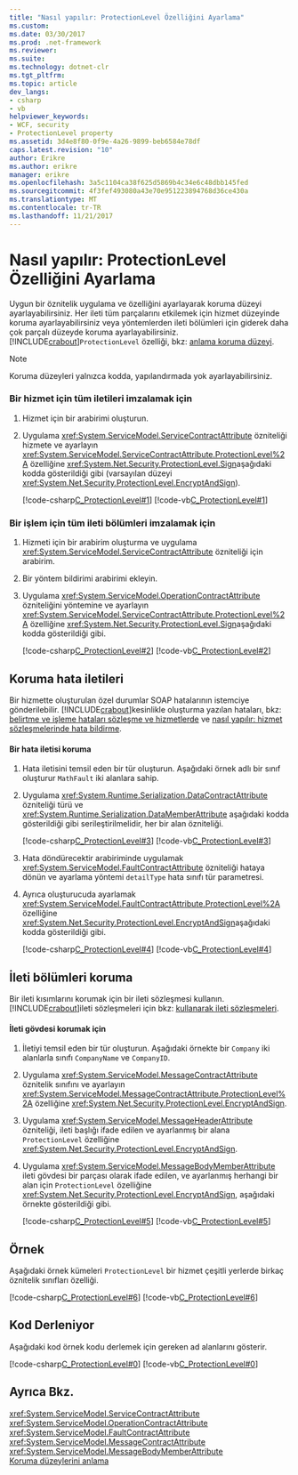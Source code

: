 ```yaml
---
title: "Nasıl yapılır: ProtectionLevel Özelliğini Ayarlama"
ms.custom: 
ms.date: 03/30/2017
ms.prod: .net-framework
ms.reviewer: 
ms.suite: 
ms.technology: dotnet-clr
ms.tgt_pltfrm: 
ms.topic: article
dev_langs:
- csharp
- vb
helpviewer_keywords:
- WCF, security
- ProtectionLevel property
ms.assetid: 3d4e8f80-0f9e-4a26-9899-beb6584e78df
caps.latest.revision: "10"
author: Erikre
ms.author: erikre
manager: erikre
ms.openlocfilehash: 3a5c1104ca38f625d5869b4c34e6c48dbb145fed
ms.sourcegitcommit: 4f3fef493080a43e70e951223894768d36ce430a
ms.translationtype: MT
ms.contentlocale: tr-TR
ms.lasthandoff: 11/21/2017
---
```

# <a name="how-to-set-the-protectionlevel-property"></a>Nasıl yapılır: ProtectionLevel Özelliğini Ayarlama
Uygun bir öznitelik uygulama ve özelliğini ayarlayarak koruma düzeyi ayarlayabilirsiniz. Her ileti tüm parçalarını etkilemek için hizmet düzeyinde koruma ayarlayabilirsiniz veya yöntemlerden ileti bölümleri için giderek daha çok parçalı düzeyde koruma ayarlayabilirsiniz. [!INCLUDE[crabout](../../../includes/crabout-md.md)]`ProtectionLevel` özelliği, bkz: [anlama koruma düzeyi](../../../docs/framework/wcf/understanding-protection-level.md).  
  
> [!NOTE]
>  Koruma düzeyleri yalnızca kodda, yapılandırmada yok ayarlayabilirsiniz.  
  
### <a name="to-sign-all-messages-for-a-service"></a>Bir hizmet için tüm iletileri imzalamak için  
  
1.  Hizmet için bir arabirimi oluşturun.  
  
2.  Uygulama <xref:System.ServiceModel.ServiceContractAttribute> özniteliği hizmete ve ayarlayın <xref:System.ServiceModel.ServiceContractAttribute.ProtectionLevel%2A> özelliğine <xref:System.Net.Security.ProtectionLevel.Sign>aşağıdaki kodda gösterildiği gibi (varsayılan düzeyi <xref:System.Net.Security.ProtectionLevel.EncryptAndSign>).  
  
     [!code-csharp[C_ProtectionLevel#1](../../../samples/snippets/csharp/VS_Snippets_CFX/c_protectionlevel/cs/source.cs#1)]
     [!code-vb[C_ProtectionLevel#1](../../../samples/snippets/visualbasic/VS_Snippets_CFX/c_protectionlevel/vb/source.vb#1)]  
  
### <a name="to-sign-all-message-parts-for-an-operation"></a>Bir işlem için tüm ileti bölümleri imzalamak için  
  
1.  Hizmeti için bir arabirim oluşturma ve uygulama <xref:System.ServiceModel.ServiceContractAttribute> özniteliği için arabirim.  
  
2.  Bir yöntem bildirimi arabirimi ekleyin.  
  
3.  Uygulama <xref:System.ServiceModel.OperationContractAttribute> özniteliğini yöntemine ve ayarlayın <xref:System.ServiceModel.ServiceContractAttribute.ProtectionLevel%2A> özelliğine <xref:System.Net.Security.ProtectionLevel.Sign>aşağıdaki kodda gösterildiği gibi.  
  
     [!code-csharp[C_ProtectionLevel#2](../../../samples/snippets/csharp/VS_Snippets_CFX/c_protectionlevel/cs/source.cs#2)]
     [!code-vb[C_ProtectionLevel#2](../../../samples/snippets/visualbasic/VS_Snippets_CFX/c_protectionlevel/vb/source.vb#2)]  
  
## <a name="protecting-fault-messages"></a>Koruma hata iletileri  
 Bir hizmette oluşturulan özel durumlar SOAP hatalarının istemciye gönderilebilir. [!INCLUDE[crabout](../../../includes/crabout-md.md)]kesinlikle oluşturma yazılan hataları, bkz: [belirtme ve işleme hataları sözleşme ve hizmetlerde](../../../docs/framework/wcf/specifying-and-handling-faults-in-contracts-and-services.md) ve [nasıl yapılır: hizmet sözleşmelerinde hata bildirme](../../../docs/framework/wcf/how-to-declare-faults-in-service-contracts.md).  
  
#### <a name="to-protect-a-fault-message"></a>Bir hata iletisi koruma  
  
1.  Hata iletisini temsil eden bir tür oluşturun. Aşağıdaki örnek adlı bir sınıf oluşturur `MathFault` iki alanlara sahip.  
  
2.  Uygulama <xref:System.Runtime.Serialization.DataContractAttribute> özniteliği türü ve <xref:System.Runtime.Serialization.DataMemberAttribute> aşağıdaki kodda gösterildiği gibi serileştirilmelidir, her bir alan özniteliği.  
  
     [!code-csharp[C_ProtectionLevel#3](../../../samples/snippets/csharp/VS_Snippets_CFX/c_protectionlevel/cs/source.cs#3)]
     [!code-vb[C_ProtectionLevel#3](../../../samples/snippets/visualbasic/VS_Snippets_CFX/c_protectionlevel/vb/source.vb#3)]  
  
3.  Hata döndürecektir arabiriminde uygulamak <xref:System.ServiceModel.FaultContractAttribute> özniteliği hataya dönün ve ayarlama yöntemi `detailType` hata sınıfı tür parametresi.  
  
4.  Ayrıca oluşturucuda ayarlamak <xref:System.ServiceModel.FaultContractAttribute.ProtectionLevel%2A> özelliğine <xref:System.Net.Security.ProtectionLevel.EncryptAndSign>aşağıdaki kodda gösterildiği gibi.  
  
     [!code-csharp[C_ProtectionLevel#4](../../../samples/snippets/csharp/VS_Snippets_CFX/c_protectionlevel/cs/source.cs#4)]
     [!code-vb[C_ProtectionLevel#4](../../../samples/snippets/visualbasic/VS_Snippets_CFX/c_protectionlevel/vb/source.vb#4)]  
  
## <a name="protecting-message-parts"></a>İleti bölümleri koruma  
 Bir ileti kısımlarını korumak için bir ileti sözleşmesi kullanın. [!INCLUDE[crabout](../../../includes/crabout-md.md)]ileti sözleşmeleri için bkz: [kullanarak ileti sözleşmeleri](../../../docs/framework/wcf/feature-details/using-message-contracts.md).  
  
#### <a name="to-protect-a-message-body"></a>İleti gövdesi korumak için  
  
1.  İletiyi temsil eden bir tür oluşturun. Aşağıdaki örnekte bir `Company` iki alanlarla sınıfı `CompanyName` ve `CompanyID`.  
  
2.  Uygulama <xref:System.ServiceModel.MessageContractAttribute> öznitelik sınıfını ve ayarlayın <xref:System.ServiceModel.MessageContractAttribute.ProtectionLevel%2A> özelliğine <xref:System.Net.Security.ProtectionLevel.EncryptAndSign>.  
  
3.  Uygulama <xref:System.ServiceModel.MessageHeaderAttribute> özniteliği, ileti başlığı ifade edilen ve ayarlanmış bir alana `ProtectionLevel` özelliğine <xref:System.Net.Security.ProtectionLevel.EncryptAndSign>.  
  
4.  Uygulama <xref:System.ServiceModel.MessageBodyMemberAttribute> ileti gövdesi bir parçası olarak ifade edilen, ve ayarlanmış herhangi bir alan için `ProtectionLevel` özelliğine <xref:System.Net.Security.ProtectionLevel.EncryptAndSign>, aşağıdaki örnekte gösterildiği gibi.  
  
     [!code-csharp[C_ProtectionLevel#5](../../../samples/snippets/csharp/VS_Snippets_CFX/c_protectionlevel/cs/source.cs#5)]
     [!code-vb[C_ProtectionLevel#5](../../../samples/snippets/visualbasic/VS_Snippets_CFX/c_protectionlevel/vb/source.vb#5)]  
  
## <a name="example"></a>Örnek  
 Aşağıdaki örnek kümeleri `ProtectionLevel` bir hizmet çeşitli yerlerde birkaç öznitelik sınıfları özelliği.  
  
 [!code-csharp[C_ProtectionLevel#6](../../../samples/snippets/csharp/VS_Snippets_CFX/c_protectionlevel/cs/source.cs#6)]
 [!code-vb[C_ProtectionLevel#6](../../../samples/snippets/visualbasic/VS_Snippets_CFX/c_protectionlevel/vb/source.vb#6)]  
  
## <a name="compiling-the-code"></a>Kod Derleniyor  
 Aşağıdaki kod örnek kodu derlemek için gereken ad alanlarını gösterir.  
  
 [!code-csharp[C_ProtectionLevel#0](../../../samples/snippets/csharp/VS_Snippets_CFX/c_protectionlevel/cs/source.cs#0)]
 [!code-vb[C_ProtectionLevel#0](../../../samples/snippets/visualbasic/VS_Snippets_CFX/c_protectionlevel/vb/source.vb#0)]  
  
## <a name="see-also"></a>Ayrıca Bkz.  
 <xref:System.ServiceModel.ServiceContractAttribute>  
 <xref:System.ServiceModel.OperationContractAttribute>  
 <xref:System.ServiceModel.FaultContractAttribute>  
 <xref:System.ServiceModel.MessageContractAttribute>  
 <xref:System.ServiceModel.MessageBodyMemberAttribute>  
 [Koruma düzeylerini anlama](../../../docs/framework/wcf/understanding-protection-level.md)
